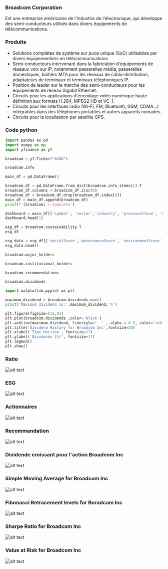 ### Broadcom Corporation

Est une entreprise américaine de l'industrie de l'électronique, qui développe des semi-conducteurs utilisés dans divers équipements de télécommunications. 

### Produits
- Solutions complètes de système sur puce unique (SoC) utilisables par divers équipementiers en télécommunications
- Semi-conducteurs intervenant dans la fabrication d'équipements de réseaux voix sur IP, notamment passerelles média, passerelles domestiques, boîtiers MTA pour les réseaux de câblo-distribution, adaptateurs de terminaux et terminaux téléphoniques IP.
- Position de leader sur le marché des semi-conducteurs pour les équipements de réseau Gigabit Ethernet.
- Circuits pour les applications d'encodage vidéo numérique haute définition aux formats H.264, MPEG2 HD et VC-1.
- Circuits pour les interfaces radio (Wi-Fi, FM, Bluetooth, GSM, CDMA…) intégrables dans des téléphones portables et autres appareils nomades.
- Circuits pour la localisation par satellite GPS.

### Code python
```python
import pandas as pd
import numpy as np
import yfinance as yf

broadcom = yf.Ticker("AVGO")

broadcom.info

main_df = pd.DataFrame()

broadcom_df = pd.DataFrame.from_dict(broadcom.info.items()).T
broadcom_df.columns = broadcom_df.iloc[0]
broadcom_df = broadcom_df.drop(broadcom_df.index[0])
main_df = main_df.append(broadcom_df)
print(f'{broadcom} + Complete')

dashboard = main_df[['symbol', 'sector','industry', 'previousClose', 'open','priceToBook','beta','ebitdaMargins','profitMargins', 'returnOnEquity','recommendationKey']]
dashboard.head(1) 

esg_df = broadcom.sustainability.T
esg_df

esg_data = esg_df[['socialScore','governanceScore', 'environmentScore', 'totalEsg']]
esg_data.head()

broadcom.major_holders

broadcom.institutional_holders

broadcom.recommendations

broadcom.dividends

import matplotlib.pyplot as plt

maximum_dividend = broadcom.dividends.max()
print('Maximum dividend is:',maximum_dividend,'%')

plt.figure(figsize=(12,8))
plt.plot(broadcom.dividends ,color='black')
plt.axhline(maximum_dividend, linestyle='--' , alpha = 0.5, color='red',label='Maximum dividend: 4.1 %')
plt.title('Dividend History for Broadcom Inc',fontsize=20)
plt.xlabel('Time Horizon', fontsize=17)
plt.ylabel('Dividends (%)', fontsize=17)
plt.legend()
plt.show()

```
### Ratio
![alt text](https://www.zupimages.net/up/22/11/zyza.png)

### ESG
![alt text](https://www.zupimages.net/up/22/11/8cfj.png)

### Actionnaires
![alt text](https://www.zupimages.net/up/22/11/hfqc.png)

### Recommandation
![alt text](https://www.zupimages.net/up/22/11/uj0g.png)

### Dividende croissant pour l'action Broadcom Inc
![alt text](https://www.zupimages.net/up/22/11/4c52.png)

### Simple Moving Average for Broadcom Inc
![alt text]()

### Fibonacci Retracement levels for Boradcam Inc
![alt text]()

### Sharpe Ratio for Broadcom Inc
![alt text]()

### Value at Risk for Broadcom Inc
![alt text]()
